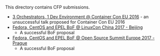 This directory contains CFP submissions.

* [3 Orchestrators, 1 Dev Environment @ Container Con EU 2016](containercon.eu.md) - an
   unsuccessful talk proposed for Container Con EU 2016
* [Fedora, CentOS and EPEL BoF @ LinuxCon China 2017 - Beijing](linux-con-China-2017-BoF.md)
   - A successful BoF proposal
* [Fedora, CentOS and EPEL BoF @ Open Source Summit Europe 2017 - Prague](oss-prague-2017-BoF.md)
   - A successful BoF proposal
